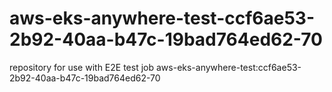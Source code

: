 # aws-eks-anywhere-test-ccf6ae53-2b92-40aa-b47c-19bad764ed62-70
repository for use with E2E test job aws-eks-anywhere-test:ccf6ae53-2b92-40aa-b47c-19bad764ed62-70
